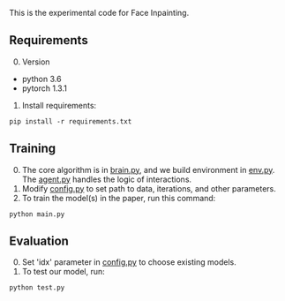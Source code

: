 This is the experimental code for Face Inpainting.


## Requirements

0. Version
  
  - python 3.6
  - pytorch 1.3.1
1. Install requirements:
  

```setup
pip install -r requirements.txt
```

## Training

0. The core algorithm is in [brain.py](brain.py), and we build environment in [env.py](env.py). The [agent.py](agent.py) handles the logic of interactions.
1. Modify [config.py](config.py) to set path to data, iterations, and other parameters.
2. To train the model(s) in the paper, run this command:

```train
python main.py
```

## Evaluation

0. Set 'idx' parameter in [config.py](config.py) to choose existing models.
1. To test our model, run:

```test
python test.py
```
